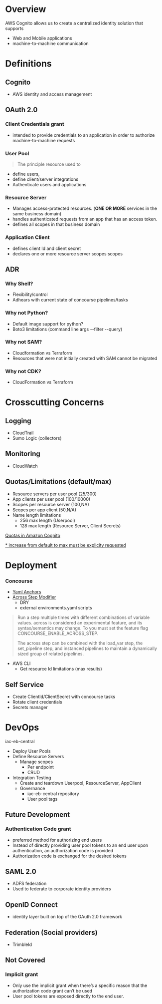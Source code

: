 # Overview

AWS Cognito allows us to create a centralized identity solution that supports
- Web and Mobile applications
- machine-to-machine communication

# Definitions

## Cognito 
- AWS identity and access management

## OAuth 2.0
### Client Credentials grant 
- intended to provide credentials to an application in order to authorize machine-to-machine requests

### User Pool
>The principle resource used to 
- define users, 
- define client/server integrations
- Authenticate users and applications

### Resource Server
- Manages access-protected resources. (**ONE OR MORE** services in the same business domain)
- handles authenticated requests from an app that has an access token.
- defines all scopes in that business domain

### Application Client
- defines client Id and client secret
- declares one or more resource server scopes scopes 

## ADR
### Why Shell?
- Flexibility/control
- Adhears with current state of concourse pipelines/tasks

### Why not Python?
- Default image support for python?
- Boto3 limitations (command line args --filter --query)

### Why not SAM?
- Cloudformation vs Terraform
- Resources that were not initially created with SAM cannot be migrated 

### Why not CDK?
- CloudFormation vs Terraform

# Crosscutting Concerns
## Logging
- CloudTrail 
- Sumo Logic (collectors)
## Monitoring
- CloudWatch

## Quotas/Limitations (default/max)
- Resource servers per user pool (25/300)
- App clients per user pool (100/10000)
- Scopes per resource server (100,NA)
- Scopes per app client (50,N/A)
- Name length limitations
    - 256 max length (Userpool)
    - 128 max length (Resource Server, Client Secrets)

[Quotas in Amazon Cognito](https://docs.aws.amazon.com/cognito/latest/developerguide/limits.html)

[* increase from default to max must be explicity requested](https://console.aws.amazon.com/support/home#/case/create?issueType=service-limit-increase)



# Deployment

### Concourse
- [Yaml Anchors](https://docs.concourse.farm/cookbook/use-yaml-anchor-and-alias)
- [Across Step Modifier](https://concourse-ci.org/across-step.html)
    - DRY
    - external environments.yaml scripts
>Run a step multiple times with different combinations of variable values.
across is considered an experimental feature, and its syntax/semantics may change. To you must set the feature flag CONCOURSE_ENABLE_ACROSS_STEP.
>
>The across step can be combined with the load_var step, the set_pipeline step, and instanced pipelines to maintain a dynamically sized group of related pipelines.

- AWS CLI
    - Get resource Id limitations (max results)

## Self Service
- Create ClientId/ClientSecret with concourse tasks
- Rotate client credentials
- Secrets manager


# DevOps
iac-eb-central
- Deploy User Pools
- Define Resource Servers
    - Manage scopes
        - Per endpoint 
        - CRUD
- Integration Testing
    - Create and teardown Userpool, ResourceServer, AppClient
    - Governance
        - iac-eb-central repository
        - User pool tags


## Future Development

### Authentication Code grant 
- preferred method for authorizing end users
- Instead of directly providing user pool tokens to an end user upon authentication, an authorization code is provided
- Authorization code is exchanged for the desired tokens

## SAML 2.0
- ADFS federation
- Used to federate to corporate identity providers

## OpenID Connect
- identity layer built on top of the OAuth 2.0 framework

## Federation (Social providers)
- TrimbleId

## Not Covered

### Implicit grant 
- Only use the implicit grant when there’s a specific reason that the authorization code grant can’t be used
- User pool tokens are exposed directly to the end user.
